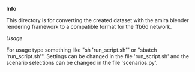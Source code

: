 **Info**

This directory is for converting the created dataset with the amira blender rendering framework to a compatible format for the ffb6d network.

*Usage*

For usage type something like "sh 'run_script.sh'" or "sbatch 'run_script.sh'".
Settings can be changed in the file 'run_script.sh' and the scenario selections can be changed in the file 'scenarios.py'.
